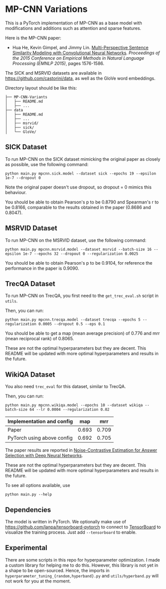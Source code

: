 # MP-CNN Variations

This is a PyTorch implementation of MP-CNN as a base model with modifications and additions such as attention and sparse features.

Here is the MP-CNN paper:

* Hua He, Kevin Gimpel, and Jimmy Lin. [Multi-Perspective Sentence Similarity Modeling with Convolutional Neural Networks](http://aclweb.org/anthology/D/D15/D15-1181.pdf). *Proceedings of the 2015 Conference on Empirical Methods in Natural Language Processing (EMNLP 2015)*, pages 1576-1586.

The SICK and MSRVID datasets are available in https://github.com/castorini/data, as well as the GloVe word embeddings.

Directory layout should be like this:
```
├── MP-CNN-Variants
│   ├── README.md
│   ├── ...
├── data
│   ├── README.md
│   ├── ...
│   ├── msrvid/
│   ├── sick/
│   └── GloVe/
```

## SICK Dataset

To run MP-CNN on the SICK dataset mimicking the original paper as closely as possible, use the following command:

```
python main.py mpcnn.sick.model --dataset sick --epochs 19 --epsilon 1e-7 --dropout 0
```

Note the original paper doesn't use dropout, so dropout = 0 mimics this behaviour.

You should be able to obtain Pearson's p to be 0.8790 and Spearman's r to be 0.8166, comparable to the results obtained in the paper (0.8686 and 0.8047).

## MSRVID Dataset

To run MP-CNN on the MSRVID dataset, use the following command:
```
python main.py mpcnn.msrvid.model --dataset msrvid --batch-size 16 --epsilon 1e-7 --epochs 32 --dropout 0 --regularization 0.0025
```

You should be able to obtain Pearson's p to be 0.9104, for reference the performance in the paper is 0.9090.

## TrecQA Dataset

To run MP-CNN on TrecQA, you first need to the `get_trec_eval.sh` script in `utils`.

Then, you can run:
```
python main.py mpcnn.trecqa.model --dataset trecqa --epochs 5 --regularization 0.0005 --dropout 0.5 --eps 0.1
```

You should be able to get a map (mean average precision) of 0.776 and mrr (mean reciprocal rank) of 0.8065.

These are not the optimal hyperparameters but they are decent. This README will be updated with more optimal hyperparameters and results in the future.

## WikiQA Dataset

You also need `trec_eval` for this dataset, similar to TrecQA.

Then, you can run:
```
python main.py mpcnn.wikiqa.model --epochs 10 --dataset wikiqa --batch-size 64 --lr 0.0004 --regularization 0.02
```
| Implementation and config        | map    | mrr    |
| -------------------------------- |:------:|:------:|
| Paper                            | 0.693  | 0.709  |
| PyTorch using above config       | 0.692  | 0.705 |

The paper results are reported in [Noise-Contrastive Estimation for Answer Selection with Deep Neural Networks](https://dl.acm.org/citation.cfm?id=2983872).

These are not the optimal hyperparameters but they are decent. This README will be updated with more optimal hyperparameters and results in the future.

To see all options available, use
```
python main.py --help
```

## Dependencies

The model is written in PyTorch. We optionally make use of https://github.com/lanpa/tensorboard-pytorch to connect to [TensorBoard](https://github.com/tensorflow/tensorboard) to visualize the training process. Just add `--tensorboard` to enable.

## Experimental

There are some scripts in this repo for hyperparameter optimization. I made a custom library for helping me to do this. However, this library is not yet in a shape to be open-sourced. Hence, the imports in `hyperparameter_tuning_{random,hyperband}.py` and `utils/hyperband.py` will not work for you at the moment.
